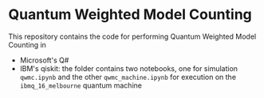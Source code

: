 # Quantum Weighted Model Counting

This repository contains the code for performing Quantum Weighted Model Counting in 

 - Microsoft's Q#
 - IBM's qiskit: the folder contains two notebooks, one for simulation `qwmc.ipynb` and the other `qwmc_machine.ipynb` for execution on the `ibmq_16_melbourne` quantum machine


